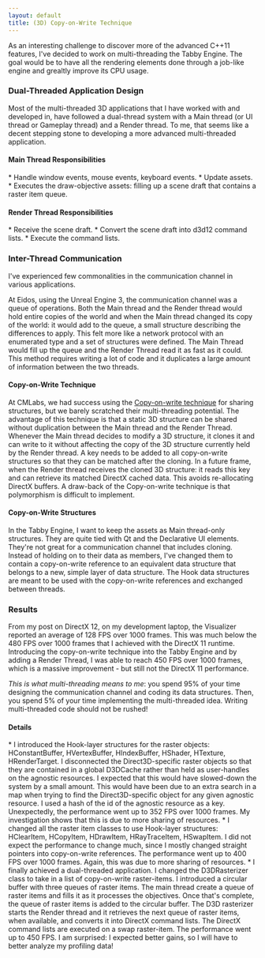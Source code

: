 ```yaml
---
layout: default
title: (3D) Copy-on-Write Technique
---
```

As an interesting challenge to discover more of the advanced C++11 features, I've decided to work on multi-threading the Tabby Engine. The goal would be to have all the rendering elements done through a job-like engine and grealtly improve its CPU usage.

<h3>Dual-Threaded Application Design</h3>

Most of the multi-threaded 3D applications that I have worked with and developed in, have followed a dual-thread system with a Main thread (or UI thread or Gameplay thread) and a Render thread. To me, that seems like a decent stepping stone to developing a more advanced multi-threaded application.

<h4>Main Thread Responsibilities</h4>
* Handle window events, mouse events, keyboard events.
* Update assets.
* Executes the draw-objective assets: filling up a scene draft that contains a raster item queue.

<h4>Render Thread Responsibilities</h4>
* Receive the scene draft.
* Convert the scene draft into d3d12 command lists.
* Execute the command lists.

<h3>Inter-Thread Communication</h3>

I've experienced few commonalities in the communication channel in various applications.

At Eidos, using the Unreal Engine 3, the communication channel was a queue of operations. Both the Main thread and the Render thread would hold entire copies of the world and when the Main thread changed its copy of the world: it would add to the queue, a small structure describing the differences to apply. This felt more like a network protocol with an enumerated type and a set of structures were defined. The Main Thread would fill up the queue and the Render Thread read it as fast as it could. This method requires writing a lot of code and it duplicates a large amount of information between the two threads.

<h4>Copy-on-Write Technique</h4>
At CMLabs, we had success using the <a href='https://en.wikipedia.org/wiki/Copy-on-write'>Copy-on-write technique</a> for sharing structures, but we barely scratched their multi-threading potential. The advantage of this technique is that a static 3D structure can be shared without duplication between the Main thread and the Render Thread. Whenever the Main thread decides to modify a 3D structure, it clones it and can write to it without affecting the copy of the 3D structure currently held by the Render thread. A key needs to be added to all copy-on-write structures so that they can be matched after the cloning. In a future frame, when the Render thread receives the cloned 3D structure: it reads this key and can retrieve its matched DirectX cached data. This avoids re-allocating DirectX buffers. A draw-back of the Copy-on-write technique is that polymorphism is difficult to implement.

<h4>Copy-on-Write Structures</h4>
In the Tabby Engine, I want to keep the assets as Main thread-only structures. They are quite tied with Qt and the Declarative UI elements. They're not great for a communication channel that includes cloning. Instead of holding on to their data as members, I've changed them to contain a copy-on-write reference to an equivalent data structure that belongs to a new, simple layer of data structure. The Hook data structures are meant to be used with the copy-on-write references and exchanged between threads.

<h3>Results</h3>

From my post on DirectX 12, on my development laptop, the Visualizer reported an average of 128 FPS over 1000 frames. This was much below the 480 FPS over 1000 frames that I achieved with the DirectX 11 runtime. Introducing the copy-on-write technique into the Tabby Engine and by adding a Render Thread, I was able to reach 450 FPS over 1000 frames, which is a massive improvement - but still not the DirectX 11 performance.

_This is what multi-threading means to me_: you spend 95% of your time designing the communication channel and coding its data structures. Then, you spend 5% of your time implementing the multi-threaded idea. Writing multi-threaded code should not be rushed!

<h4>Details</h4>
* I introduced the Hook-layer structures for the raster objects: HConstantBuffer, HVertexBuffer, HIndexBuffer, HShader, HTexture, HRenderTarget. I disconnected the Direct3D-specific raster objects so that they are contained in a global D3DCache rather than held as user-handles on the agnostic resources. I expected that this would have slowed-down the system by a small amount. This would have been due to an extra search in a map when trying to find the Direct3D-specific object for any given agnostic resource. I used a hash of the id of the agnostic resource as a key. Unexpectedly, the performance went up to 352 FPS over 1000 frames. My investigation shows that this is due to more sharing of resources.
* I changed all the raster item classes to use Hook-layer structures: HClearItem, HCopyItem, HDrawItem, HRayTraceItem, HSwapItem. I did not expect the performance to change much, since I mostly changed straight pointers into copy-on-write references. The performance went up to 400 FPS over 1000 frames. Again, this was due to more sharing of resources.
* I finally achieved a dual-threaded application. I changed the D3DRasterizer class to take in a list of copy-on-write raster-items. I introduced a circular buffer with three queues of raster items. The main thread create a queue of raster items and fills it as it processes the objectives. Once that's complete, the queue of raster items is added to the circular buffer. The D3D rasterizer starts the Render thread and it retrieves the next queue of raster items, when available, and converts it into DirectX command lists. The DirectX command lists are executed on a swap raster-item. The performance went up to 450 FPS. I am surprised: I expected better gains, so I will have to better analyze my profiling data!

